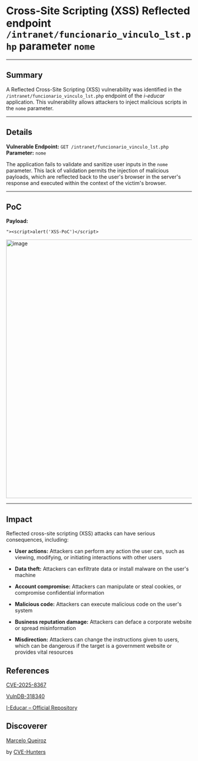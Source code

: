 # Cross-Site Scripting (XSS) Reflected endpoint `/intranet/funcionario_vinculo_lst.php` parameter `nome`

---

## Summary

A Reflected Cross-Site Scripting (XSS) vulnerability was identified in the `/intranet/funcionario_vinculo_lst.php` endpoint of the _i-educar_ application. This vulnerability allows attackers to inject malicious scripts in the `nome` parameter.

---

## Details

**Vulnerable Endpoint:** `GET /intranet/funcionario_vinculo_lst.php`  
**Parameter:** `nome`

The application fails to validate and sanitize user inputs in the `nome` parameter. This lack of validation permits the injection of malicious payloads, which are reflected back to the user's browser in the server's response and executed within the context of the victim's browser.

---

## PoC

**Payload:**

`"><script>alert('XSS-PoC')</script>`

<img width="847" height="702" alt="image" src="https://github.com/user-attachments/assets/679d2768-9a94-484e-9f0c-f138e0d51f49" />


---

## Impact

Reflected cross-site scripting (XSS) attacks can have serious consequences, including:

- **User actions:** Attackers can perform any action the user can, such as viewing, modifying, or initiating interactions with other users
    
- **Data theft:** Attackers can exfiltrate data or install malware on the user's machine
    
- **Account compromise:** Attackers can manipulate or steal cookies, or compromise confidential information
    
- **Malicious code:** Attackers can execute malicious code on the user's system
    
- **Business reputation damage:** Attackers can deface a corporate website or spread misinformation
    
- **Misdirection:** Attackers can change the instructions given to users, which can be dangerous if the target is a government website or provides vital resources

## References

[CVE-2025-8367](https://www.cve.org/CVERecord?id=CVE-2025-8367)

[VulnDB-318340](https://vuldb.com/?id.318340)

[I-Educar – Official Repository](https://github.com/portabilis/i-educar)

## Discoverer

[Marcelo Queiroz](www.linkedin.com/in/marceloqueirozjr) 

by [CVE-Hunters](https://github.com/Sec-Dojo-Cyber-House/cve-hunters)
